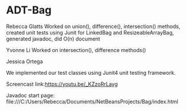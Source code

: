 # ADT-Bag

Rebecca Glatts
Worked on union(), difference(), intersection() methods, created unit tests using Junit for LinkedBag and ResizeableArrayBag, generated javadoc, did O(n) document


Yvonne Li
Worked on intersection(), difference methods()

Jessica Ortega

We implemented our test classes using Junit4 unit testing framework.

Screencast link:https://youtu.be/_KZzoRrLayg

Javadoc start page: file:///C:/Users/Rebecca/Documents/NetBeansProjects/Bag/index.html
